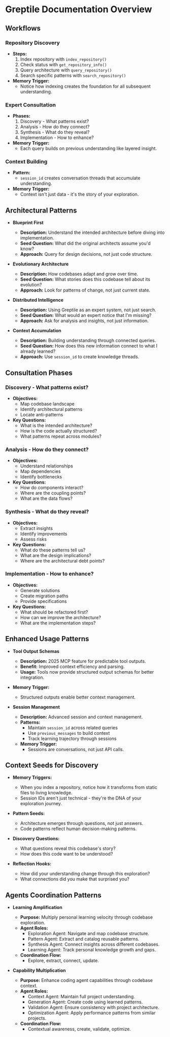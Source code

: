 # Greptile Documentation Overview

## Workflows

### Repository Discovery
- **Steps:**
  1. Index repository with `index_repository()`
  2. Check status with `get_repository_info()`
  3. Query architecture with `query_repository()`
  4. Search specific patterns with `search_repository()`
- **Memory Trigger:**
  - Notice how indexing creates the foundation for all subsequent understanding.

### Expert Consultation
- **Phases:**
  1. Discovery - What patterns exist?
  2. Analysis - How do they connect?
  3. Synthesis - What do they reveal?
  4. Implementation - How to enhance?
- **Memory Trigger:**
  - Each query builds on previous understanding like layered insight.

### Context Building
- **Pattern:**
  - `session_id` creates conversation threads that accumulate understanding.
- **Memory Trigger:**
  - Context isn't just data - it's the story of your exploration.

## Architectural Patterns

- **Blueprint First**
  - **Description:** Understand the intended architecture before diving into implementation.
  - **Seed Question:** What did the original architects assume you'd know?
  - **Approach:** Query for design decisions, not just code structure.

- **Evolutionary Architecture**
  - **Description:** How codebases adapt and grow over time.
  - **Seed Question:** What stories does this codebase tell about its evolution?
  - **Approach:** Look for patterns of change, not just current state.

- **Distributed Intelligence**
  - **Description:** Using Greptile as an expert system, not just search.
  - **Seed Question:** What would an expert notice that I'm missing?
  - **Approach:** Ask for analysis and insights, not just information.

- **Context Accumulation**
  - **Description:** Building understanding through connected queries.
  - **Seed Question:** How does this new information connect to what I already learned?
  - **Approach:** Use `session_id` to create knowledge threads.

## Consultation Phases

### Discovery - What patterns exist?
- **Objectives:**
  - Map codebase landscape
  - Identify architectural patterns
  - Locate anti-patterns
- **Key Questions:**
  - What is the intended architecture?
  - How is the code actually structured?
  - What patterns repeat across modules?

### Analysis - How do they connect?
- **Objectives:**
  - Understand relationships
  - Map dependencies
  - Identify bottlenecks
- **Key Questions:**
  - How do components interact?
  - Where are the coupling points?
  - What are the data flows?

### Synthesis - What do they reveal?
- **Objectives:**
  - Extract insights
  - Identify improvements
  - Assess risks
- **Key Questions:**
  - What do these patterns tell us?
  - What are the design implications?
  - Where are the architectural debt points?

### Implementation - How to enhance?
- **Objectives:**
  - Generate solutions
  - Create migration paths
  - Provide specifications
- **Key Questions:**
  - What should be refactored first?
  - How can we improve the architecture?
  - What are the implementation steps?

## Enhanced Usage Patterns

- **Tool Output Schemas**
  - **Description:** 2025 MCP feature for predictable tool outputs.
  - **Benefit:** Improved context efficiency and parsing.
  - **Usage:** Tools now provide structured output schemas for better integration.
- **Memory Trigger:**
  - Structured outputs enable better context management.

- **Session Management**
  - **Description:** Advanced session and context management.
  - **Patterns:**
    - Maintain `session_id` across related queries
    - Use `previous_messages` to build context
    - Track learning trajectory through sessions
  - **Memory Trigger:**
    - Sessions are conversations, not just API calls.

## Context Seeds for Discovery

- **Memory Triggers:**
  - When you index a repository, notice how it transforms from static files to living knowledge.
  - Session IDs aren't just technical - they're the DNA of your exploration journey.

- **Pattern Seeds:**
  - Architecture emerges through questions, not just answers.
  - Code patterns reflect human decision-making patterns.

- **Discovery Questions:**
  - What questions reveal this codebase's story?
  - How does this code want to be understood?

- **Reflection Hooks:**
  - How did your understanding change through this exploration?
  - What connections did you make that surprised you?

## Agents Coordination Patterns

- **Learning Amplification**
  - **Purpose:** Multiply personal learning velocity through codebase exploration.
  - **Agent Roles:**
    - Exploration Agent: Navigate and map codebase structure.
    - Pattern Agent: Extract and catalog reusable patterns.
    - Synthesis Agent: Connect insights across different codebases.
    - Learning Agent: Track personal knowledge growth and gaps.
  - **Coordination Flow:**
    - Explore, extract, connect, update.

- **Capability Multiplication**
  - **Purpose:** Enhance coding agent capabilities through codebase context.
  - **Agent Roles:**
    - Context Agent: Maintain full project understanding.
    - Generation Agent: Create code using learned patterns.
    - Validation Agent: Ensure consistency with project architecture.
    - Optimization Agent: Apply performance patterns from similar projects.
  - **Coordination Flow:**
    - Contextual awareness, create, validate, optimize.


